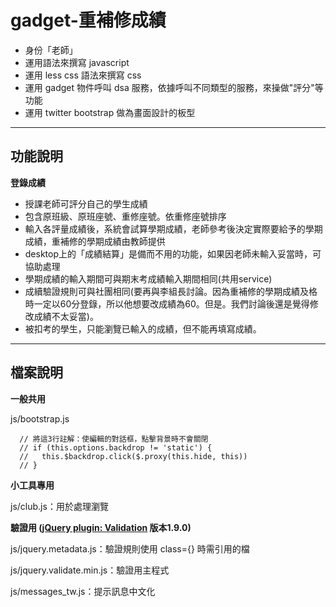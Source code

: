 gadget-重補修成績
==========================

* 身份「老師」
* 運用語法來撰寫 javascript
* 運用 less css 語法來撰寫 css
* 運用 gadget 物件呼叫 dsa 服務，依據呼叫不同類型的服務，來操做"評分"等功能
* 運用 twitter bootstrap 做為畫面設計的板型


----------


功能說明
-------

**登錄成績**

 - 授課老師可評分自己的學生成績
 - 包含原班級、原班座號、重修座號。依重修座號排序
 - 輸入各評量成績後，系統會試算學期成績，老師參考後決定實際要給予的學期成績，重補修的學期成績由教師提供
 - desktop上的「成績結算」是備而不用的功能，如果因老師未輸入妥當時，可協助處理
 - 學期成績的輸入期間可與期末考成績輸入期間相同(共用service)
 - 成續驗證規則可與社團相同(要再與李組長討論。因為重補修的學期成績及格時一定以60分登錄，所以他想要改成績為60。但是。我們討論後還是覺得修改成績不太妥當)。
 - 被扣考的學生，只能瀏覽已輸入的成績，但不能再填寫成績。

----------


檔案說明
-------
**一般共用**

js/bootstrap.js

      // 將這3行註解：使編輯的對話框，點擊背景時不會關閉
      // if (this.options.backdrop != 'static') {
      //   this.$backdrop.click($.proxy(this.hide, this))
      // }

**小工具專用**

js/club.js：用於處理瀏覽

**驗證用 ([jQuery plugin: Validation][1] 版本1.9.0)**

js/jquery.metadata.js：驗證規則使用 class={} 時需引用的檔

js/jquery.validate.min.js：驗證用主程式

js/messages_tw.js：提示訊息中文化


  [1]: http://bassistance.de/jquery-plugins/jquery-plugin-validation/

